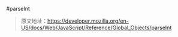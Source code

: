 #parseInt
>原文地址：https://developer.mozilla.org/en-US/docs/Web/JavaScript/Reference/Global_Objects/parseInt


